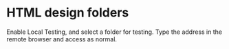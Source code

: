 # HTML design folders

Enable Local Testing, and select a folder for testing. Type the address in the remote browser and access as normal.

<insert screenshot>
